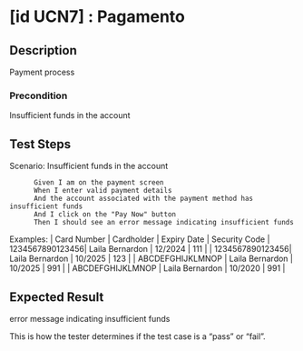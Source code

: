 # [id UCN7] : Pagamento

## Description

Payment process

### Precondition

Insufficient funds in the account

## Test Steps

Scenario: Insufficient funds in the account

          Given I am on the payment screen
          When I enter valid payment details
          And the account associated with the payment method has insufficient funds
          And I click on the "Pay Now" button
          Then I should see an error message indicating insufficient funds



    
  Examples:
  | Card Number |	Cardholder | Expiry Date	 | Security Code 
  | 1234567890123456|  Laila Bernardon       	| 12/2024	| 111	| 
  | 1234567890123456|  Laila Bernardon       	| 10/2025	| 123	| 
  | ABCDEFGHIJKLMNOP	|  Laila Bernardon      | 10/2025    	  | 991	| 
  | ABCDEFGHIJKLMNOP	|  Laila Bernardon  | 10/2020 | 991	| 
    

## Expected Result

error message indicating insufficient funds

This is how the tester determines if the test case is a “pass” or “fail”.


